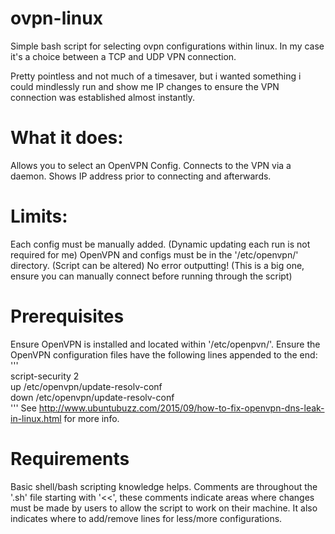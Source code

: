 # ovpn-linux
Simple bash script for selecting ovpn configurations within linux.
In my case it's a choice between a TCP and UDP VPN connection.

Pretty pointless and not much of a timesaver, but i wanted something i could mindlessly run and show me IP changes to ensure the VPN connection was established almost instantly.

# What it does:
Allows you to select an OpenVPN Config.
Connects to the VPN via a daemon.
Shows IP address prior to connecting and afterwards.

# Limits:
Each config must be manually added. (Dynamic updating each run is not required for me)
OpenVPN and configs must be in the '/etc/openvpn/' directory. (Script can be altered)
No error outputting! (This is a big one, ensure you can manually connect before running through the script)

# Prerequisites
Ensure OpenVPN is installed and located within '/etc/openpvn/'.
Ensure the OpenVPN configuration files have the following lines appended to the end:\
'''\
script-security 2\
up /etc/openvpn/update-resolv-conf\
down /etc/openvpn/update-resolv-conf\
'''
See http://www.ubuntubuzz.com/2015/09/how-to-fix-openvpn-dns-leak-in-linux.html for more info.

# Requirements
Basic shell/bash scripting knowledge helps.
Comments are throughout the '.sh' file starting with '<<', these comments indicate areas where changes must be made by users to allow the script to work on their machine. It also indicates where to add/remove lines for less/more configurations.
